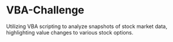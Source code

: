 # VBA-Challenge
Utilizing VBA scripting to analyze snapshots of stock market data, highlighting value changes to various stock options.
